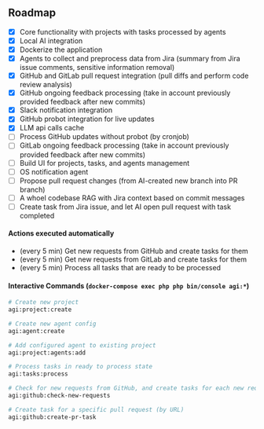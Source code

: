 ## Roadmap
- [x] Core functionality with projects with tasks processed by agents
- [x] Local AI integration
- [x] Dockerize the application
- [x] Agents to collect and preprocess data from Jira (summary from Jira issue comments, sensitive information removal)
- [x] GitHub and GitLab pull request integration (pull diffs and perform code review analysis)
- [x] GitHub ongoing feedback processing (take in account previously provided feedback after new commits)
- [x] Slack notification integration
- [x] GitHub probot integration for live updates
- [x] LLM api calls cache
- [ ] Process GitHub updates without probot (by cronjob)
- [ ] GitLab ongoing feedback processing (take in account previously provided feedback after new commits)
- [ ] Build UI for projects, tasks, and agents management
- [ ] OS notification agent
- [ ] Propose pull request changes (from AI-created new branch into PR branch)
- [ ] A whoel codebase RAG with Jira context based on commit messages
- [ ] Create task from Jira issue, and let AI open pull request with task completed

#### Actions executed automatically
- (every 5 min) Get new requests from GitHub and create tasks for them
- (every 5 min) Get new requests from GitLab and create tasks for them
- (every 5 min) Process all tasks that are ready to be processed

#### Interactive Commands (`docker-compose exec php php bin/console agi:*`)
```bash
# Create new project
agi:project:create

# Create new agent config
agi:agent:create

# Add configured agent to existing project
agi:project:agents:add

# Process tasks in ready to process state
agi:tasks:process

# Check for new requests from GitHub, and create tasks for each new request
agi:github:check-new-requests

# Create task for a specific pull request (by URL)
agi:github:create-pr-task
```
